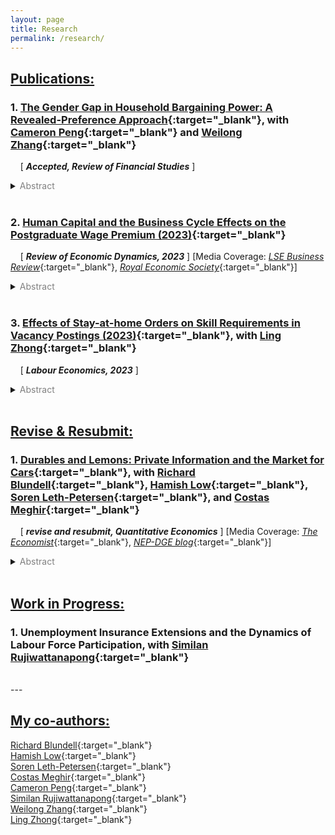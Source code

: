 ```yaml
---
layout: page
title: Research
permalink: /research/
---
```



## <ins>Publications:</ins>

### 1. [The Gender Gap in Household Bargaining Power: A Revealed-Preference Approach](https://drive.google.com/file/d/1YlS20eus5G7yT3ic9KNrWXPQU1LxN8sT/view?usp=sharing){:target="_blank"}, with [Cameron Peng](https://sites.google.com/site/cameronpengresearch/){:target="_blank"} and [Weilong Zhang](https://www.weilongzhang.com/){:target="_blank"} 

&nbsp;&nbsp;&nbsp;&nbsp;\[ ***Accepted, Review of Financial Studies*** \]

<details>
  <summary><font color="grey">Abstract</font></summary>

  When members of the same household have different risk preferences, whose preference matters more for investment decisions and why? We propose an intrahousehold model that aggregates individual preferences at the household level as a result of bargaining. We structurally estimate the model, analyze the determinants of bargaining power, and find a significant gender gap. The gap is partially explained by gender differences in individual characteristics such as income and employment, but it is also driven by gender effects. These patterns hold broadly across Australia, Germany, and the US. We further link the distribution of bargaining power to perceived gender norms in the cross-section of households.
</details>

<!--
  * The previous title of this paper is "The Gender Gap in Household Bargaining Power: A Portfolio-Choice Approach", [_IFS Working Paper WP21/11_](https://www.ifs.org.uk/publications/15437){:target="_blank"}
-->

<br/>

### 2. [Human Capital and the Business Cycle Effects on the Postgraduate Wage Premium (2023)](https://doi.org/10.1016/j.red.2022.07.001){:target="_blank"}

&nbsp;&nbsp;&nbsp;&nbsp;\[ ***Review of Economic Dynamics, 2023*** \] \[Media Coverage: [_LSE Business Review_](http://blogs.lse.ac.uk/businessreview/2018/06/13/a-postgraduate-degree-protects-you-against-the-business-cycle/){:target="_blank"}, [_Royal Economic Society_](http://www.res.org.uk/details/mediabrief/10938521/A-POSTGRADUATE-DEGREE-PROTECTS-YOU-AGAINST-THE-BUSINESS-CYCLE-US-evidence.html){:target="_blank"}\]

<details>
  <summary><font color="grey">Abstract</font></summary>

  Postgraduate degree holders experience lower cyclical variation in real wages than those with undergraduate degrees. Moreover, postgraduate jobs require more specific human capital and take longer to adapt to. Using an equilibrium search model with dynamic incentive contracts, this paper attributes the cyclicality of the postgraduate-undergraduate wage gap to the differences in specific capital. Greater specific capital leads to lower mobility, thereby improving risk-sharing between workers and firms. The estimates of the model reveal that specific capital can explain the differences both in labour turnover and in real wage cyclicality between education groups.
</details>

<!--
  * The previous title of this paper is "Specific Capital, Firm Insurance, and the Dynamics of the Postgraduate Wage Premium", [_IFS Working Paper WP19/26_](https://www.ifs.org.uk/publications/14515){:target="_blank"}
-->

<br/>

    
### 3. [Effects of Stay-at-home Orders on Skill Requirements in Vacancy Postings (2023)](https://doi.org/10.1016/j.labeco.2023.102342){:target="_blank"}, with [Ling Zhong](https://www.ling-zhong.com/){:target="_blank"}  
&nbsp;&nbsp;&nbsp;&nbsp;\[ ***Labour Economics, 2023*** \]

<details>
  <summary><font color="grey">Abstract</font></summary>

  The COVID-19 pandemic and containment policies have had profound economic impacts on the labor market. Stay-at-home orders (SAHOs) implemented across most of the United States changed the way of people worked. In this paper, we quantify the effect of SAHO durations on skill demands to study how firms adjust labor demand within occupation. We use skill requirement information from the 2018 to 2021 online job vacancy posting data from Burning Glass Technologies, exploit the spatial variations in the SAHO duration, and use instrumental variables to correct for the endogeneity in the policy duration related to local social and economic factors. We find that policy durations have persistent impacts on the labor demand after restrictions are lifted. Longer SAHOs motivate management style transformation from people-oriented to operation-oriented by requiring more of operational and administrative skills and less of personality and people management skills to carry out standard workflows. SAHOs also change the focus of interpersonal skill demands from specific customer services to general communication such as social and writing skills. SAHOs more thoroughly affect occupations with partial work-from-home capacity. The evidence suggests SAHOs change management structure and communication in firms.
</details>

<br/>


## <ins>Revise & Resubmit:</ins>


### 1. [Durables and Lemons: Private Information and the Market for Cars](https://drive.google.com/file/d/0B-yAdp5D_qlrVndMVFg0SlU3dEk/view?usp=sharing&resourcekey=0-kGyhQ2_GzUWbiQWrpeH27Q){:target="_blank"}, with [Richard Blundell](https://www.ucl.ac.uk/~uctp39a/){:target="_blank"}, [Hamish Low](https://sites.google.com/site/hamishlowecon/){:target="_blank"}, [Soren Leth-Petersen](http://web.econ.ku.dk/leth/){:target="_blank"}, and [Costas Meghir](https://sites.google.com/site/costasmeghir/home){:target="_blank"}

&nbsp;&nbsp;&nbsp;&nbsp;\[ ***revise and resubmit, Quantitative Economics*** \] \[Media Coverage: [_The Economist_](https://www.economist.com/finance-and-economics/2019/09/26/can-you-buy-a-good-second-hand-car){:target="_blank"}, [_NEP-DGE blog_](https://nepdge.wordpress.com/2019/10/03/durables-and-lemons-private-information-and-the-market-for-cars/#respond){:target="_blank"}\]

<details>
  <summary><font color="grey">Abstract</font></summary>

  We examine the aggregate implications and distributional consequences of asymmetric information in durable goods markets, with a focus on the car market. Private information introduces a lemons penalty, a wedge between the sale price and the average car value in the population, consequently reducing turnover. We estimate an equilibrium model of car ownership with private information using Danish linked registry data on car ownership, income, and wealth. In the first year of ownership, we estimate the lemons penalty is 12% of the price. The penalty declines sharply with the length of ownership. The penalty reduces the self-insurance value of cars and leads to a large reduction in transaction volumes and the rate of turnover of cars. The market does not collapse: income shocks induce individuals to sell their cars, even if they are of good quality, and this helps mitigate the lemons problem. The size of the lemons penalty declines when income uncertainty in the economy increases and when the credit limit decreases.
</details>

<!--
  * Previous version: [NBER Working Paper w26281](https://www.nber.org/papers/w26281){:target="_blank"}
-->

<br/>

<!-- 
## Working Papers 
-->

## <ins>Work in Progress:</ins>

### 1. Unemployment Insurance Extensions and the Dynamics of Labour Force Participation, with [Similan Rujiwattanapong](https://sites.google.com/site/wsrujiwattanapong/){:target="_blank"} 

<br/>
---

## <ins>My co-authors:</ins>
[Richard Blundell](https://www.ucl.ac.uk/~uctp39a/){:target="_blank"}  
[Hamish Low](https://sites.google.com/site/hamishlowecon/){:target="_blank"}  
[Soren Leth-Petersen](http://web.econ.ku.dk/leth/){:target="_blank"}  
[Costas Meghir](https://sites.google.com/site/costasmeghir/home){:target="_blank"}  
[Cameron Peng](https://sites.google.com/site/cameronpengresearch/){:target="_blank"}  
[Similan Rujiwattanapong](https://sites.google.com/site/wsrujiwattanapong/){:target="_blank"}  
[Weilong Zhang](https://www.weilongzhang.com/){:target="_blank"}  
[Ling Zhong](https://www.ling-zhong.com/){:target="_blank"}  

